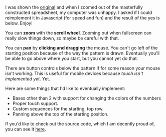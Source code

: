 I was shown the [original][orig] and when I zoomed out of the masterfully
constructed spreadsheet, my computer was unhappy. I asked if I could
reimplement it in Javascript (for speed and fun) and the result of the yes
is below. Enjoy!

[orig]: https://docs.google.com/spreadsheets/d/1ZizN2ixtwMnGtSsSq-rKRs-51RaqBj8p5iKRxB8yQtE/edit?usp=sharing

You can **zoom** with the **scroll wheel**. Zooming out when fullscreen can really slow things down,
so maybe be careful with that.

You can **pan** by **clicking and dragging** the mouse. You can't go left of the starting position
because of the way the pattern is drawn. Eventually you'll be able to go above where you start, but
you cannot yet do that.

There are button controls below the pattern if for some reason your mouse isn't working. This is
useful for mobile devices because *touch isn't implemented yet*. Yet.

[PUT-THE-CANVAS-BLOCK-HERE]: canvas

Here are some things that I'd like to eventually implement:
- Bases other than 2 with support for changing the colors of the numbers
- Proper touch support.
- Custom sequences for the starting, top row.
- Panning above the top of the starting position.

If you'd like to check out the source code, which I am decently proud of, you can see it
[here][src].

[src]: https://github.com/genuinebyte/gensite/tree/main/things/kent-pattern